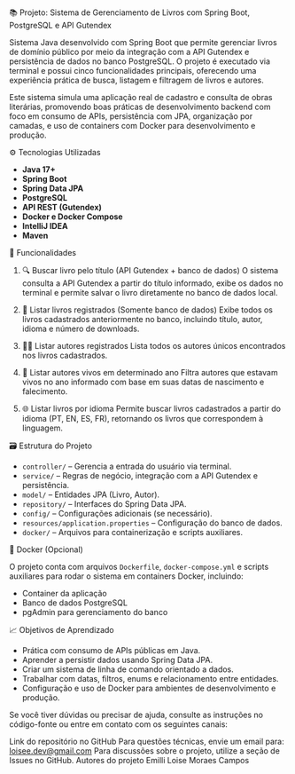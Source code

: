 📚 Projeto:  Sistema de Gerenciamento de Livros com Spring Boot, PostgreSQL e API Gutendex

Sistema Java desenvolvido com Spring Boot que permite gerenciar livros de domínio público por meio da integração com a API Gutendex e persistência de dados no banco PostgreSQL. O projeto é executado via terminal e possui cinco funcionalidades principais, oferecendo uma experiência prática de busca, listagem e filtragem de livros e autores.

Este sistema simula uma aplicação real de cadastro e consulta de obras literárias, promovendo boas práticas de desenvolvimento backend com foco em consumo de APIs, persistência com JPA, organização por camadas, e uso de containers com Docker para desenvolvimento e produção.

⚙️ Tecnologias Utilizadas

* **Java 17+**
* **Spring Boot**
* **Spring Data JPA**
* **PostgreSQL**
* **API REST (Gutendex)**
* **Docker e Docker Compose**
* **IntelliJ IDEA**
* **Maven**

🧩 Funcionalidades

1. 🔍 Buscar livro pelo título (API Gutendex + banco de dados)
   O sistema consulta a API Gutendex a partir do título informado, exibe os dados no terminal e permite salvar o livro diretamente no banco de dados local.

2. 📘 Listar livros registrados (Somente banco de dados)
   Exibe todos os livros cadastrados anteriormente no banco, incluindo título, autor, idioma e número de downloads.

3. 🧑‍💼 Listar autores registrados
   Lista todos os autores únicos encontrados nos livros cadastrados.

4. 📆 Listar autores vivos em determinado ano
   Filtra autores que estavam vivos no ano informado com base em suas datas de nascimento e falecimento.

5. 🌐 Listar livros por idioma
   Permite buscar livros cadastrados a partir do idioma (PT, EN, ES, FR), retornando os livros que correspondem à linguagem.


🗃️ Estrutura do Projeto

* `controller/` – Gerencia a entrada do usuário via terminal.
* `service/` – Regras de negócio, integração com a API Gutendex e persistência.
* `model/` – Entidades JPA (Livro, Autor).
* `repository/` – Interfaces do Spring Data JPA.
* `config/` – Configurações adicionais (se necessário).
* `resources/application.properties` – Configuração do banco de dados.
* `docker/` – Arquivos para containerização e scripts auxiliares.


🐳 Docker (Opcional)

O projeto conta com arquivos `Dockerfile`, `docker-compose.yml` e scripts auxiliares para rodar o sistema em containers Docker, incluindo:

* Container da aplicação
* Banco de dados PostgreSQL
* pgAdmin para gerenciamento do banco


📈 Objetivos de Aprendizado

* Prática com consumo de APIs públicas em Java.
* Aprender a persistir dados usando Spring Data JPA.
* Criar um sistema de linha de comando orientado a dados.
* Trabalhar com datas, filtros, enums e relacionamento entre entidades.
* Configuração e uso de Docker para ambientes de desenvolvimento e produção.

Se você tiver dúvidas ou precisar de ajuda, consulte as instruções no código-fonte ou entre em contato com os seguintes canais:

Link do repositório no GitHub Para questões técnicas, envie um email para: loisee.dev@gmail.com Para discussões sobre o projeto, utilize a seção de Issues no GitHub. Autores do projeto Emilli Loise Moraes Campos
